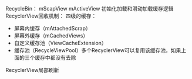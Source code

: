RecycleBin： mScapView  mActiveView
初始化加载和滑动加载缓存逻辑
RecyclerView回收机制：
四级的缓存：
- 屏幕内缓存（mAttachedScrap）
- 屏幕外缓存（mCachedViews）
- 自定义缓存池（ViewCacheExtension）
- 缓存池（RecycleViewPool）多个RecyclerView可以复用该缓存池，如果上面的三个缓存中都没有去除


RecyclerView局部刷新
